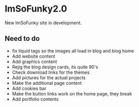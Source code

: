 # ImSoFunky2.0
New ImSoFunky site in development.

## Need to do

* fix liquid tags so the images all load in blog and blog home
* Add website content
* Add graphics content
* Rejig the blog design cards, its quite 90's
* Check download links for the themes
* Add pictures for the actual projects
* Make the additional page content
* Add cookies bar
* Make the button links work on the home page, they break
* Add portfolio contents
